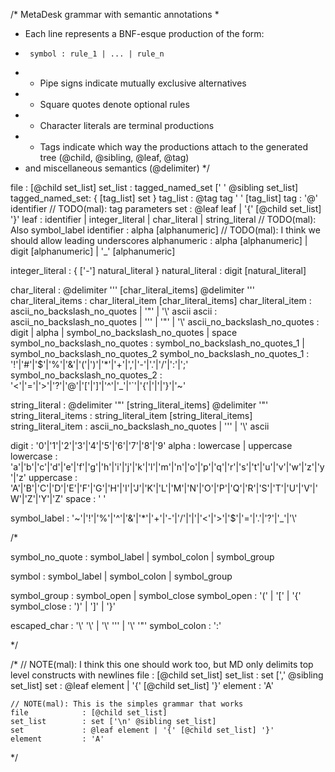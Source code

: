 /* MetaDesk grammar with semantic annotations
 *
 * Each line represents a BNF-esque production of the form:
 *      symbol : rule_1 | ... | rule_n
 * - Pipe signs indicate mutually exclusive alternatives
 * - Square quotes denote optional rules
 * - Character literals are terminal productions
 * - Tags indicate which way the productions attach to the generated tree (@child, @sibling, @leaf, @tag)
 *   and miscellaneous semantics (@delimiter)
 */

file            : [@child set_list]
set_list        : tagged_named_set [' ' @sibling set_list]
tagged_named_set: { [tag_list] set }
tag_list        : @tag tag ' ' [tag_list]
tag             : '@' identifier        // TODO(mal): tag parameters
set             : @leaf leaf | '{' [@child set_list] '}'
leaf            : identifier | integer_literal | char_literal | string_literal  // TODO(mal): Also symbol_label
identifier      : alpha [alphanumeric]  // TODO(mal): I think we should allow leading underscores
alphanumeric    : alpha [alphanumeric] | digit [alphanumeric] | '_' [alphanumeric]

integer_literal : { ['-'] natural_literal }
natural_literal : digit [natural_literal]

char_literal                    : @delimiter '\'' [char_literal_items] @delimiter '\''
char_literal_items              : char_literal_item [char_literal_items]
char_literal_item               : ascii_no_backslash_no_quotes | '"' | '\\' ascii
ascii                           : ascii_no_backslash_no_quotes | '\'' | '"' | '\\'
ascii_no_backslash_no_quotes    : digit | alpha | symbol_no_backslash_no_quotes | space
symbol_no_backslash_no_quotes   : symbol_no_backslash_no_quotes_1 | symbol_no_backslash_no_quotes_2
symbol_no_backslash_no_quotes_1 : '!'|'#'|'$'|'%'|'&'|'('|')'|'*'|'+'|','|'-'|'.'|'/'|':'|';'
symbol_no_backslash_no_quotes_2 : '<'|'='|'>'|'?'|'@'|'['|']'|'^'|'_'|'`'|'{'|'|'|'}'|'~'

string_literal                  : @delimiter '"' [string_literal_items] @delimiter '"'
string_literal_items            : string_literal_item [string_literal_items]
string_literal_item             : ascii_no_backslash_no_quotes | '\'' | '\\' ascii

digit           : '0'|'1'|'2'|'3'|'4'|'5'|'6'|'7'|'8'|'9'
alpha           : lowercase | uppercase
lowercase       : 'a'|'b'|'c'|'d'|'e'|'f'|'g'|'h'|'i'|'j'|'k'|'l'|'m'|'n'|'o'|'p'|'q'|'r'|'s'|'t'|'u'|'v'|'w'|'z'|'y'|'z'
uppercase       : 'A'|'B'|'C'|'D'|'E'|'F'|'G'|'H'|'I'|'J'|'K'|'L'|'M'|'N'|'O'|'P'|'Q'|'R'|'S'|'T'|'U'|'V'|'W'|'Z'|'Y'|'Z'
space           : ' '

symbol_label    : '~'|'!'|'%'|'^'|'&'|'*'|'+'|'-'|'/'|'|'|'<'|'>'|'$'|'='|'.'|'?'|'_'|'\\'

/*

symbol_no_quote : symbol_label | symbol_colon | symbol_group

symbol          : symbol_label | symbol_colon | symbol_group

symbol_group    : symbol_open | symbol_close
symbol_open     : '(' | '[' | '{'
symbol_close    : ')' | ']' | '}' 

escaped_char    : '\\' '\\' | '\\' '\'' | '\\' '\"'
symbol_colon    : ':'

*/


/*
    // NOTE(mal): I think this one should work too, but MD only delimits top level constructs with newlines
    file            : [@child set_list]
    set_list        : set [',' @sibling set_list]
    set             : @leaf element | '{' [@child set_list] '}'
    element         : 'A'

    // NOTE(mal): This is the simples grammar that works
    file            : [@child set_list]
    set_list        : set ['\n' @sibling set_list]
    set             : @leaf element | '{' [@child set_list] '}'
    element         : 'A'
*/

